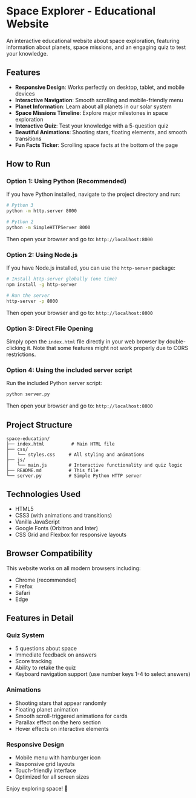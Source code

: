 # Space Explorer - Educational Website

An interactive educational website about space exploration, featuring information about planets, space missions, and an engaging quiz to test your knowledge.

## Features

- **Responsive Design**: Works perfectly on desktop, tablet, and mobile devices
- **Interactive Navigation**: Smooth scrolling and mobile-friendly menu
- **Planet Information**: Learn about all planets in our solar system
- **Space Missions Timeline**: Explore major milestones in space exploration
- **Interactive Quiz**: Test your knowledge with a 5-question quiz
- **Beautiful Animations**: Shooting stars, floating elements, and smooth transitions
- **Fun Facts Ticker**: Scrolling space facts at the bottom of the page

## How to Run

### Option 1: Using Python (Recommended)
If you have Python installed, navigate to the project directory and run:

```bash
# Python 3
python -m http.server 8000

# Python 2
python -m SimpleHTTPServer 8000
```

Then open your browser and go to: `http://localhost:8000`

### Option 2: Using Node.js
If you have Node.js installed, you can use the `http-server` package:

```bash
# Install http-server globally (one time)
npm install -g http-server

# Run the server
http-server -p 8000
```

Then open your browser and go to: `http://localhost:8000`

### Option 3: Direct File Opening
Simply open the `index.html` file directly in your web browser by double-clicking it. Note that some features might not work properly due to CORS restrictions.

### Option 4: Using the included server script
Run the included Python server script:

```bash
python server.py
```

Then open your browser and go to: `http://localhost:8000`

## Project Structure

```
space-education/
├── index.html          # Main HTML file
├── css/
│   └── styles.css     # All styling and animations
├── js/
│   └── main.js        # Interactive functionality and quiz logic
├── README.md          # This file
└── server.py          # Simple Python HTTP server
```

## Technologies Used

- HTML5
- CSS3 (with animations and transitions)
- Vanilla JavaScript
- Google Fonts (Orbitron and Inter)
- CSS Grid and Flexbox for responsive layouts

## Browser Compatibility

This website works on all modern browsers including:
- Chrome (recommended)
- Firefox
- Safari
- Edge

## Features in Detail

### Quiz System
- 5 questions about space
- Immediate feedback on answers
- Score tracking
- Ability to retake the quiz
- Keyboard navigation support (use number keys 1-4 to select answers)

### Animations
- Shooting stars that appear randomly
- Floating planet animation
- Smooth scroll-triggered animations for cards
- Parallax effect on the hero section
- Hover effects on interactive elements

### Responsive Design
- Mobile menu with hamburger icon
- Responsive grid layouts
- Touch-friendly interface
- Optimized for all screen sizes

Enjoy exploring space! 🚀